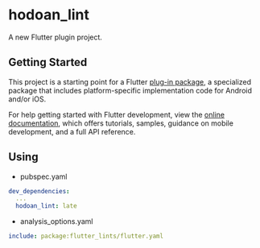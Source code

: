 # hodoan_lint

A new Flutter plugin project.

## Getting Started

This project is a starting point for a Flutter
[plug-in package](https://flutter.dev/developing-packages/),
a specialized package that includes platform-specific implementation code for
Android and/or iOS.

For help getting started with Flutter development, view the
[online documentation](https://flutter.dev/docs), which offers tutorials,
samples, guidance on mobile development, and a full API reference.

## Using

- pubspec.yaml

```yaml
dev_dependencies:
  ...
  hodoan_lint: late
```

- analysis_options.yaml

```yaml
include: package:flutter_lints/flutter.yaml
```
